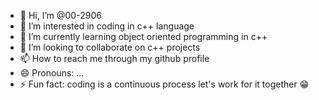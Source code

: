 - 👋 Hi, I’m @00-2906
- 👀 I’m interested in coding in c++ language 
- 🌱 I’m currently learning object oriented programming in c++
- 💞️ I’m looking to collaborate on c++ projects 
- 📫 How to reach me through my github profile 
- 😄 Pronouns: ...
- ⚡ Fun fact: coding is a continuous process let's work for it together 😁

<!---
00-2906/00-2906 is a ✨ special ✨ repository because its `README.md` (this file) appears on your GitHub profile.
You can click the Preview link to take a look at your changes.
--->
